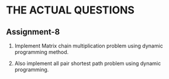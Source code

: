 # THE ACTUAL QUESTIONS

## Assignment-8

1. Implement Matrix chain multiplication problem using dynamic programming method.

2. Also implement all pair shortest path problem using dynamic programming.
